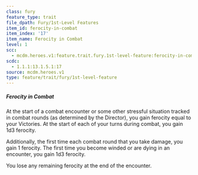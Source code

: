 ```yaml
---
class: fury
feature_type: trait
file_dpath: Fury/1st-Level Features
item_id: ferocity-in-combat
item_index: '17'
item_name: Ferocity in Combat
level: 1
scc:
  - mcdm.heroes.v1:feature.trait.fury.1st-level-feature:ferocity-in-combat
scdc:
  - 1.1.1:13.1.5.1:17
source: mcdm.heroes.v1
type: feature/trait/fury/1st-level-feature
---
```


##### Ferocity in Combat

At the start of a combat encounter or some other stressful situation tracked in combat rounds (as determined by the Director), you gain ferocity equal to your Victories. At the start of each of your turns during combat, you gain 1d3 ferocity.

Additionally, the first time each combat round that you take damage, you gain 1 ferocity. The first time you become winded or are dying in an encounter, you gain 1d3 ferocity.

You lose any remaining ferocity at the end of the encounter.
